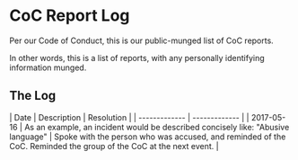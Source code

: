# CoC Report Log

Per our Code of Conduct, this is our public-munged list of CoC reports. 

In other words, this is a list of reports, with any personally identifying information munged.

## The Log

| Date  | Description | Resolution |
| ------------- | ------------- |
| 2017-05-16  | As an example, an incident would be described concisely like: "Abusive language" | Spoke with the person who was accused, and reminded of the CoC. Reminded the group of the CoC at the next event. |
